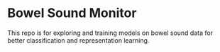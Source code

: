 # Bowel Sound Monitor

This repo is for exploring and training models on bowel sound data for better classification and representation learning.
